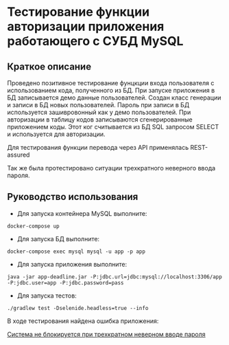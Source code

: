 # Тестирование функции авторизации приложения работающего с СУБД MySQL
## Краткое описание

Проведено позитивное тестирование фунцкции входа пользователя с использованием кода, полученного из БД.
При запуске приложения в БД записывается демо данные пользователей. Создан класс генерации и записи в БД новых пользователей. Пароль при записи в БД используется зашивровонный как у демо пользователей. При авторизации в таблицу кодов записываются сгенерированные приложением коды. Этот ког считывается из БД SQL запросом SELECT и используется для авторизации.

Для тестирования функции перевода через API  применялась REST-assured 

Так же была протестировано ситуации трехкратного неверного ввода пароля. 


## Руководство использования

* Для запуска контейнера MySQL выполните:

```
docker-compose up
```

* Для запуска БД выполните:
 
```
docker-compose exec mysql mysql -u app -p app

```


* Для запуска приложения выполните:

```
java -jar app-deadline.jar -P:jdbc.url=jdbc:mysql://localhost:3306/app -P:jdbc.user=app -P:jdbc.password=pass
```

* Для запуска тестов:

```
./gradlew test -Dselenide.headless=true --info
```
В ходе тестирования найдена ошибка приложения:

[Система не блокируется при трехкратном неверном вводе пароля  ](https://github.com/leonnika/aqa-hw8-sql/issues/1)